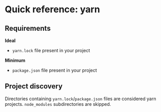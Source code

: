# Quick reference: yarn

## Requirements

**Ideal**

- `yarn.lock` file present in your project

**Minimum**

- `package.json` file present in your project

## Project discovery

Directories containing `yarn.lock`/`package.json` files are considered yarn projects. `node_modules` subdirectories are skipped.
